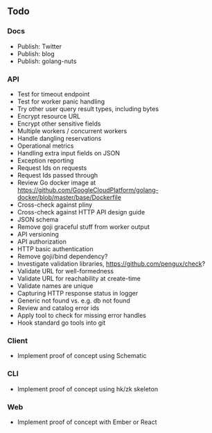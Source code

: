 ## Todo

### Docs

* Publish: Twitter
* Publish: blog
* Publish: golang-nuts

### API

* Test for timeout endpoint
* Test for worker panic handling
* Try other user query result types, including bytes
* Encrypt resource URL
* Encrypt other sensitive fields
* Multiple workers / concurrent workers
* Handle dangling reservations
* Operational metrics
* Handling extra input fields on JSON
* Exception reporting
* Request Ids on requests
* Request Ids passed through
* Review Go docker image at https://github.com/GoogleCloudPlatform/golang-docker/blob/master/base/Dockerfile
* Cross-check against pliny
* Cross-check against HTTP API design guide
* JSON schema
* Remove goji graceful stuff from worker output
* API versioning
* API authorization
* HTTP basic authentication
* Remove goji/bind dependency?
* Investigate validation libraries, https://github.com/pengux/check?
* Validate URL for well-formedness
* Validate URL for reachability at create-time
* Validate names are unique
* Capturing HTTP response status in logger
* Generic not found vs. e.g. db not found
* Review and catalog error ids
* Apply tool to check for missing error handles
* Hook standard go tools into git

### Client

* Implement proof of concept using Schematic

### CLI

* Implement proof of concept using hk/zk skeleton

### Web

* Implement proof of concept with Ember or React
